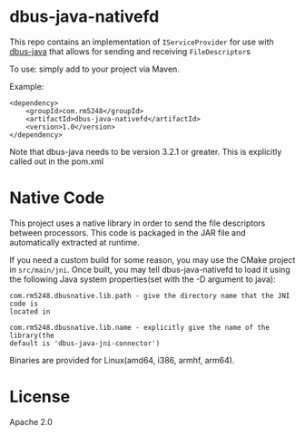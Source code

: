 # dbus-java-nativefd

This repo contains an implementation of `IServiceProvider` for use
with [dbus-java](https://github.com/hypfvieh/dbus-java) that allows
for sending and receiving `FileDescriptor`s

To use: simply add to your project via Maven.

Example:

```
<dependency>
    <groupId>com.rm5248</groupId>
    <artifactId>dbus-java-nativefd</artifactId>
    <version>1.0</version>
</dependency>
```

Note that dbus-java needs to be version 3.2.1 or greater.  This is explicitly
called out in the pom.xml

# Native Code

This project uses a native library in order to send the file descriptors
between processors.  This code is packaged in the JAR file and automatically
extracted at runtime.

If you need a custom build for some reason, you may use the CMake project in
`src/main/jni`.  Once built, you may tell dbus-java-nativefd to load it using
the following Java system properties(set with the -D argument to java):

```
com.rm5248.dbusnative.lib.path - give the directory name that the JNI code is 
located in

com.rm5248.dbusnative.lib.name - explicitly give the name of the library(the 
default is 'dbus-java-jni-connector')
```

Binaries are provided for Linux(amd64, i386, armhf, arm64).

# License

Apache 2.0
